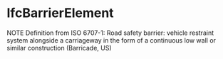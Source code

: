 IfcBarrierElement
=================
NOTE Definition from ISO 6707-1: Road safety barrier: vehicle restraint system
alongside a carriageway in the form of a continuous low wall or similar
construction (Barricade, US)  


